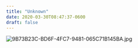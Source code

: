 ```yaml
---
title: "Unknown"
date: 2020-03-30T08:47:37-0600
draft: false
---
```


![9B73B23C-BD6F-4FC7-9481-065C71B145BA.jpg](https://ianwhitney.micro.blog/uploads/2020/603a5d0d0b.jpg)
